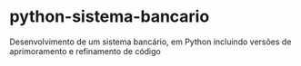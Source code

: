# python-sistema-bancario
Desenvolvimento de um sistema bancário, em Python incluindo versões de aprimoramento e refinamento de código
